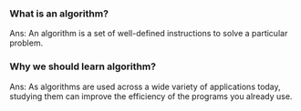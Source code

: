 ### What is an algorithm?

Ans: An algorithm is a set of well-defined instructions to solve a particular problem.

### Why we should learn algorithm?

Ans: As algorithms are used across a wide variety of applications today, studying them can improve the efficiency of the programs you already use.
